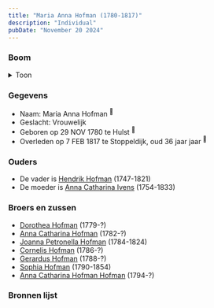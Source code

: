 ```yaml
---
title: "Maria Anna Hofman (1780-1817)"
description: "Individual"
pubDate: "November 20 2024"
---
```


### Boom
<details><summary>Toon</summary>

![test](https://www.plantuml.com/plantuml/svg/bP9DJy9048Rl-oicUb0F92q5YuGG1Tk0YMYYyKgsxGXhjxlDpg8XXl_ky2N4WyRRPdRUcMVUcMloqlb5fGMLojJIoGeocPSpPnUc65fj7NWd3V4N6Y_cga38bSirRjzOrNu95LOPEjg6oAD3wvSrYgEgkPP4y2a0O61TWUvvhlBI856lLqbb-ds8n4g8CtZSj2AnLPoCq1HEbJ2ohvKq9o09na4Gj6E0qoHAs-c0gtw-AjJ52dhTJ6RBQMQzrzZjmtZo367SYk4yx3H3Q43Skk1AngDHH7YaetAXzLIQOfexIvHPHkC2L_2KFC96V2HRxU5kZ94mb7ukdUBN-1qD7H0xZ9WEaYY9Va6CGhYxcJ1bk_KlicOCQJ9Wj2Y29s_hcjFLMtbWwtK_i2YKcQsJ0xXDXjmaxcpmKiRZaKwrcitz4hMs7uou4Zjd6urTXjZDSGZib1nOVrq6Oj_kdYsGi37anwek0_ZUyTz-DAzWyl32g9q0HWjD_cyhzaw4yGydn3KV3r_t5m00)
</details>

### Gegevens
- Naam: Maria Anna Hofman <sup><a href="../s00078/" style="text-decoration:none" title="Doopinschrijving Maria Anna Hofman 29-11-1780">:link:</a></sup>
- Geslacht: Vrouwelijk
- Geboren op 29 NOV 1780 te Hulst <sup><a href="../s00078/" style="text-decoration:none" title="Doopinschrijving Maria Anna Hofman 29-11-1780">:link:</a></sup>
- Overleden op 7 FEB 1817 te Stoppeldijk, oud 36 jaar jaar <sup><a href="../s00084/" style="text-decoration:none" title="Overlijden Maria Anna Hofman 7-2-1817">:link:</a></sup>

### Ouders
- De vader is [Hendrik Hofman](../i00057/) (1747-1821)
- De moeder is [Anna Catharina Ivens](../i00058/) (1754-1833)

### Broers en zussen
- [Dorothea Hofman](../i00059/) (1779-?)
- [Anna Catharina Hofman](../i00061/) (1782-?)
- [Joanna Petronella Hofman](../i00063/) (1784-1824)
- [Cornelis Hofman](../i00064/) (1786-?)
- [Gerardus Hofman](../i00065/) (1788-?)
- [Sophia Hofman](../i00066/) (1790-1854)
- [Anna Catharina Hofman Hofman](../i00067/) (1794-?)

### Bronnen lijst